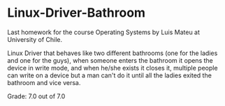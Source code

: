 # Linux-Driver-Bathroom
Last homework for the course Operating Systems by Luis Mateu at University of Chile.

Linux Driver that behaves like two different bathrooms (one for the ladies and one for the guys), when someone enters the
bathroom it opens the device in write mode, and when he/she exists it closes it, multiple people can write on a device
but a man can't do it until all the ladies exited the bathroom and vice versa.

Grade: 7.0 out of 7.0
